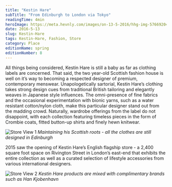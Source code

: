 ```yaml
---
title: "Kestin Hare"
subTitle: "From Edinburgh to London via Tokyo"
readingTime: 4min
heroImage: https://meta.hevnly.com/images/on-13-5-2016/hhg-img-57669204-cc3a-4121-aa70-3c00d38fac56.png
date: 2016-5-13
slug: Kestin-Hare
tags: Kestin-Hare, Fashion, Store
category: Place
editionName: spring
editionNumber: 8
---
```

All things being considered, Kestin Hare is still a baby as far as clothing labels are concerned. That said, the two year-old Scottish fashion house is well on it’s way to becoming a respected designer of premium, contemporary menswear. Unapologetically sartorial, Kestin Hare’s clothing takes strong design cues from traditional British tailoring and elegantly weaves in Japanese style influences. The omni-presence of fine fabrics and the occasional experimentation with bionic yarns, such as a water resistant cotton/nylon cloth, make this particular designer stand out from the madding crowd. Naturally, wardrobe offerings from the label do not disappoint, with each collection featuring timeless pieces in the form of Crombie coats, fitted button-up shirts and finely hewn knitwear.


![Store View 1](https://meta.hevnly.com/images/on-13-5-2016/hhg-img-39c5dcb0-c659-478f-8ff9-0c7042668b0e.png)
*Maintaining his Scottish roots - all the clothes are still designed in Edinburgh*

2015 saw the opening of Kestin Hare’s English flagship store - a 2,400 square foot space on Rivington Street in London’s east-end that exhibits the entire collection as well as a curated selection of lifestyle accessories from various international designers.   

![Store View 2](https://meta.hevnly.com/images/on-13-5-2016/hhg-img-b729a758-2ee2-4249-8157-52012f5e92ec.png)
*Kestin Hare products are mixed with complimentary brands such as Han Kjobenhavn*
